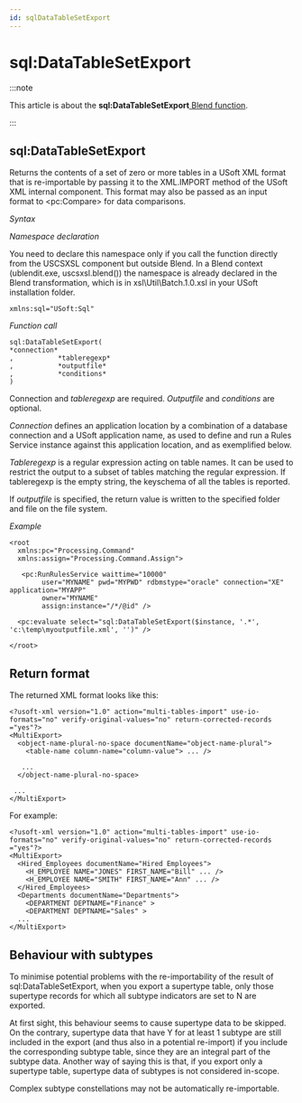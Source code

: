 ```yaml
---
id: sqlDataTableSetExport
---
```


# sql:DataTableSetExport




:::note

This article is about the **sql:DataTableSetExport**[ Blend function](/docs/Repositories/Blend_functions).

:::

## **sql:DataTableSetExport**

Returns the contents of a set of zero or more tables in a USoft XML format that is re-importable by passing it to the XML.IMPORT method of the USoft XML internal component. This format may also be passed as an input format to \<pc:Compare> for data comparisons.

*Syntax*

*Namespace declaration*

You need to declare this namespace only if you call the function directly from the USCSXSL component but outside Blend. In a Blend context (ublendit.exe, uscsxsl.blend()) the namespace is already declared in the Blend transformation, which is in xsl\\Util\\Batch.1.0.xsl in your USoft installation folder.

```
xmlns:sql="USoft:Sql"
```

*Function call*

```
sql:DataTableSetExport(
*connection*
,           *tableregexp*
,           *outputfile*
,           *conditions*
)
```

Connection and *tableregexp* are required. *Outputfile* and *conditions* are optional.

*Connection* defines an application location by a combination of a database connection and a USoft application name, as used to define and run a Rules Service instance against this application location, and as exemplified below.

*Tableregexp* is a regular expression acting on table names. It can be used to restrict the output to a subset of tables matching the regular expression. If tableregexp is the empty string, the keyschema of all the tables is reported.

If *outputfile* is specified, the return value is written to the specified folder and file on the file system.

*Example*

```language-xml
<root 
  xmlns:pc="Processing.Command" 
  xmlns:assign="Processing.Command.Assign">

   <pc:RunRulesService waittime="10000"
        user="MYNAME" pwd="MYPWD" rdbmstype="oracle" connection="XE" application="MYAPP"
        owner="MYNAME"
        assign:instance="/*/@id" />   

  <pc:evaluate select="sql:DataTableSetExport($instance, '.*', 'c:\temp\myoutputfile.xml', '')" />

</root>
```

## Return format

The returned XML format looks like this:

```language-xml
<?usoft-xml version="1.0" action="multi-tables-import" use-io-formats="no" verify-original-values="no" return-corrected-records ="yes"?>
<MultiExport>
  <object-name-plural-no-space documentName="object-name-plural">
    <table-name column-name="column-value"> ... />

   ...
  </object-name-plural-no-space>

 ...
</MultiExport>
```

For example:

```language-xml
<?usoft-xml version="1.0" action="multi-tables-import" use-io-formats="no" verify-original-values="no" return-corrected-records ="yes"?>
<MultiExport>
  <Hired_Employees documentName="Hired Employees">
    <H_EMPLOYEE NAME="JONES" FIRST_NAME="Bill" ... />
    <H_EMPLOYEE NAME="SMITH" FIRST_NAME="Ann" ... />
  </Hired_Employees>
  <Departments documentName="Departments">
    <DEPARTMENT DEPTNAME="Finance" >
    <DEPARTMENT DEPTNAME="Sales" >
  ...
</MultiExport>
```

## Behaviour with subtypes

To minimise potential problems with the re-importability of the result of sql:DataTableSetExport, when you export a supertype table, only those supertype records for which all subtype indicators are set to N are exported.

At first sight, this behaviour seems to cause supertype data to be skipped. On the contrary, supertype data that have Y for at least 1 subtype are still included in the export (and thus also in a potential re-import) if you include the corresponding subtype table, since they are an integral part of the subtype data. Another way of saying this is that, if you export only a supertype table, supertype data of subtypes is not considered in-scope.

Complex subtype constellations may not be automatically re-importable.